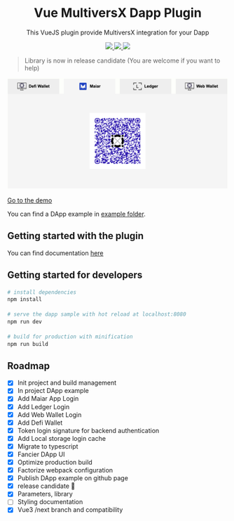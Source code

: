 <div align="center">
  <h1>Vue MultiversX Dapp Plugin</h1>
  <p>This VueJS plugin provide MultiversX integration for your Dapp</p>
  <p>
    <a href="https://npmcharts.com/compare/vue-mvx?minimal=true" alt="NPM weekly downloads">
      <img src="https://badgen.net/npm/dw/vue-mvx">
    </a>
    <a href="https://www.npmtrends.com/vue-mvx" alt="NPM total downloads">
      <img src="https://badgen.net/npm/dt/vue-mvx">
    </a>
    <a href="https://npmjs.com/vue-mvx" alt="NPM version">
      <img src="https://badgen.net/npm/v/vue-mvx">
    </a>
  </p>
</div>

> Library is now in release candidate (You are welcome if you want to help)
>
![](src/_docs/authenticate.png)

[Go to the demo](https://stephaneleroy.github.io/vue-mvx/authenticate)

You can find a DApp example in [example folder](https://github.com/stephaneLeroy/vue-mvx/tree/vue3-migration/vue-mvx-demo).

## Getting started with the plugin

You can find documentation [here](https://stephaneleroy.github.io/vue-mvx/plugin/vue-mvx.html)

## Getting started for developers

``` bash
# install dependencies
npm install

# serve the dapp sample with hot reload at localhost:8080
npm run dev

# build for production with minification
npm run build
```

## Roadmap

- [x] Init project and build management
- [x] In project DApp example
- [x] Add Maiar App Login
- [x] Add Ledger Login
- [x] Add Web Wallet Login
- [x] Add Defi Wallet
- [x] Token login signature for backend authentication
- [x] Add Local storage login cache
- [x] Migrate to typescript
- [x] Fancier DApp UI
- [x] Optimize production build
- [x] Factorize webpack configuration
- [x] Publish DApp example on github page
- [x] release candidate :tada:
- [x] Parameters, library
- [ ] Styling documentation
- [x] Vue3 /next branch and compatibility
